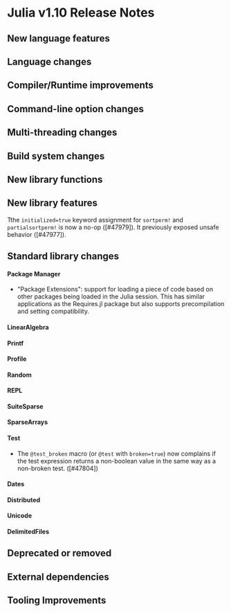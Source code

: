 Julia v1.10 Release Notes
========================

New language features
---------------------

Language changes
----------------


Compiler/Runtime improvements
-----------------------------


Command-line option changes
---------------------------


Multi-threading changes
-----------------------


Build system changes
--------------------


New library functions
---------------------


New library features
--------------------
Tthe `initialized=true` keyword assignment for `sortperm!` and `partialsortperm!` 
is now a no-op ([#47979]). It previously exposed unsafe behavior ([#47977]).

Standard library changes
------------------------


#### Package Manager

- "Package Extensions": support for loading a piece of code based on other
  packages being loaded in the Julia session.
  This has similar applications as the Requires.jl package but also
  supports precompilation and setting compatibility.
#### LinearAlgebra


#### Printf


#### Profile


#### Random


#### REPL


#### SuiteSparse


#### SparseArrays


#### Test


* The `@test_broken` macro (or `@test` with `broken=true`) now complains if the test expression returns a
  non-boolean value in the same way as a non-broken test. ([#47804])

#### Dates


#### Distributed


#### Unicode


#### DelimitedFiles


Deprecated or removed
---------------------


External dependencies
---------------------


Tooling Improvements
--------------------


<!--- generated by NEWS-update.jl: -->
